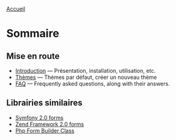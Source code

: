 [Accueil](..)

# Sommaire

## Mise en route

* [Introduction](intro.md) — Présentation, installation, utilisation, etc.
* [Thèmes](themes.md) — Thèmes par défaut, créer un nouveau thème
* [FAQ](faq.md) — Frequently asked questions, along with their answers.

## Librairies similaires

* [Symfony 2.0 forms](https://github.com/symfony/Form)
* [Zend Framework 2.0 forms](https://github.com/zendframework/zf2/tree/master/library/Zend/Form)
* [Php Form Builder Class](http://code.google.com/p/php-form-builder-class/)
